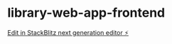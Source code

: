 # library-web-app-frontend

[Edit in StackBlitz next generation editor ⚡️](https://stackblitz.com/~/github.com/rishisankhla/library-web-app-frontend)